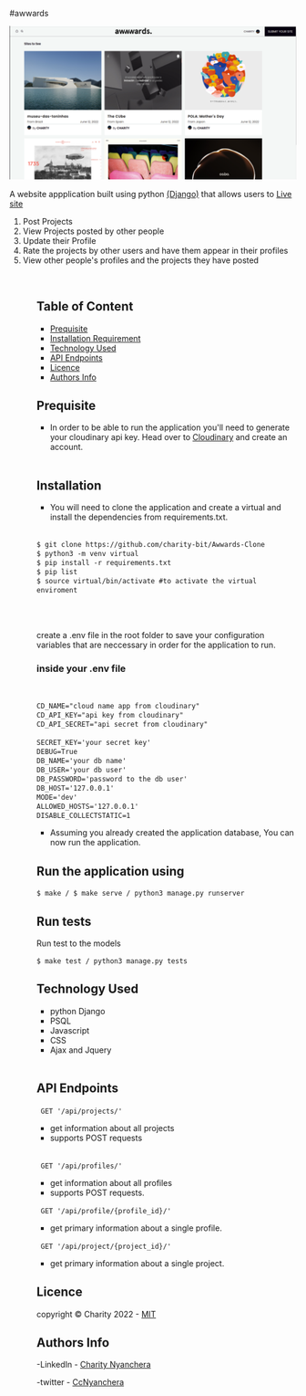 #awwards

<img src='./images/home.png'>

<br>

A website appplication built using python <a href='https://docs.djangoproject.com/en/4.0/'>(Django)</a> that allows  users to
<a href='https://ins-ta.herokuapp.com/'>Live site</a> 

<ol>
<li> Post Projects</li>
<li> View Projects posted by other people</li>
<li> Update their Profile</li>
<li> Rate the projects by other users and have them appear in their profiles</li>
<li> View other people's profiles and the projects they have posted</li>
<ol>
<br>

## Table of Content
- [Prequisite](#prequisite)
- [Installation Requirement](#Installation)
- [Technology Used](#technology-used)
- [API Endpoints](#api-endpoints)
- [Licence](#licence)
- [Authors Info](#author-Info)


## Prequisite
- In order to be able to run the application you'll need to generate your cloudinary api key. Head over to <a href='https:/cloudinarycom/'>Cloudinary</a> and create an account.

<br>


## Installation

- You will need to clone the application and create a virtual and install the dependencies from requirements.txt.

<br>


```
$ git clone https://github.com/charity-bit/Awwards-Clone
$ python3 -m venv virtual 
$ pip install -r requirements.txt
$ pip list 
$ source virtual/bin/activate #to activate the virtual enviroment



```

<br>
create a .env file in the root folder to save your configuration variables that are neccessary in order for the application to run.

<br>

### inside your .env file

<br>

```
CD_NAME="cloud name app from cloudinary"
CD_API_KEY="api key from cloudinary"
CD_API_SECRET="api secret from cloudinary" 

SECRET_KEY='your secret key'
DEBUG=True
DB_NAME='your db name'
DB_USER='your db user'
DB_PASSWORD='password to the db user'
DB_HOST='127.0.0.1'
MODE='dev'
ALLOWED_HOSTS='127.0.0.1'
DISABLE_COLLECTSTATIC=1

```

- Assuming you already created the application database, You can now run the application.

## Run the application using 

```
$ make / $ make serve / python3 manage.py runserver
```
## Run tests

Run test to the models
```
$ make test / python3 manage.py tests
```


## Technology Used

<ul>
<li>
python Django
 </li>
<li>
PSQL 
</li>
<li>
Javascript
</li>
<li>
CSS
</li>
<li>
Ajax and Jquery
</li>
</ul>

<br>


## API Endpoints

<code> GET '/api/projects/'</code>
- get information about all projects
- supports POST requests

<br>

<code> GET '/api/profiles/'</code>

- get information about all profiles
- supports POST requests.


<code> GET '/api/profile/{profile_id}/'</code>

- get primary information about a single profile.

<code> GET '/api/project/{project_id}/'</code>

- get primary information about a single project.



## Licence

   copyright © Charity 2022 - <a href=""> MIT </a>

## Authors Info

-LinkedIn - [Charity Nyanchera](https://www.linkedin.com/in/charitynyanchera)

-twitter - [CcNyanchera](https://twitter.com/CcNyanchera)

